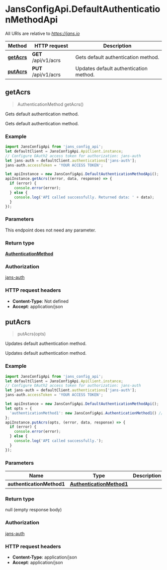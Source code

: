 # JansConfigApi.DefaultAuthenticationMethodApi

All URIs are relative to *https://jans.io*

Method | HTTP request | Description
------------- | ------------- | -------------
[**getAcrs**](DefaultAuthenticationMethodApi.md#getAcrs) | **GET** /api/v1/acrs | Gets default authentication method.
[**putAcrs**](DefaultAuthenticationMethodApi.md#putAcrs) | **PUT** /api/v1/acrs | Updates default authentication method.



## getAcrs

> AuthenticationMethod getAcrs()

Gets default authentication method.

Gets default authentication method.

### Example

```javascript
import JansConfigApi from 'jans_config_api';
let defaultClient = JansConfigApi.ApiClient.instance;
// Configure OAuth2 access token for authorization: jans-auth
let jans-auth = defaultClient.authentications['jans-auth'];
jans-auth.accessToken = 'YOUR ACCESS TOKEN';

let apiInstance = new JansConfigApi.DefaultAuthenticationMethodApi();
apiInstance.getAcrs((error, data, response) => {
  if (error) {
    console.error(error);
  } else {
    console.log('API called successfully. Returned data: ' + data);
  }
});
```

### Parameters

This endpoint does not need any parameter.

### Return type

[**AuthenticationMethod**](AuthenticationMethod.md)

### Authorization

[jans-auth](../README.md#jans-auth)

### HTTP request headers

- **Content-Type**: Not defined
- **Accept**: application/json


## putAcrs

> putAcrs(opts)

Updates default authentication method.

Updates default authentication method.

### Example

```javascript
import JansConfigApi from 'jans_config_api';
let defaultClient = JansConfigApi.ApiClient.instance;
// Configure OAuth2 access token for authorization: jans-auth
let jans-auth = defaultClient.authentications['jans-auth'];
jans-auth.accessToken = 'YOUR ACCESS TOKEN';

let apiInstance = new JansConfigApi.DefaultAuthenticationMethodApi();
let opts = {
  'authenticationMethod1': new JansConfigApi.AuthenticationMethod1() // AuthenticationMethod1 | 
};
apiInstance.putAcrs(opts, (error, data, response) => {
  if (error) {
    console.error(error);
  } else {
    console.log('API called successfully.');
  }
});
```

### Parameters


Name | Type | Description  | Notes
------------- | ------------- | ------------- | -------------
 **authenticationMethod1** | [**AuthenticationMethod1**](AuthenticationMethod1.md)|  | [optional] 

### Return type

null (empty response body)

### Authorization

[jans-auth](../README.md#jans-auth)

### HTTP request headers

- **Content-Type**: application/json
- **Accept**: application/json

